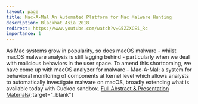 ```yaml
---
layout: page
title: Mac-A-Mal An Automated Platform for Mac Malware Hunting
description: Blackhat Asia 2018 
redirect: https://www.youtube.com/watch?v=G5ZZXCEi_Rc
importance: 1
---
```


As Mac systems grow in popularity, so does macOS malware - whilst macOS malware analysis is still lagging behind - particularly when we deal with malicious behaviors in the user space. To amend this shortcoming, we have come up with macOS analyzer for malware – Mac-A-Mal: a system for behavioral monitoring of components at kernel level which allows analysts to automatically investigate malware on macOS, broadly extending what is available today with Cuckoo sandbox. 
[Full Abstract & Presentation Materials](https://www.blackhat.com/asia-18/briefings.html#mac-a-mal-an-automated-platform-for-mac-malware-hunting){:target="_blank"}